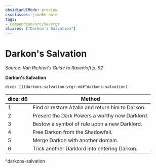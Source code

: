```yaml
---
obsidianUIMode: preview
cssclasses: json5e-note
tags:
- compendium/src/5e/vrgr
aliases: ["Darkon's Salvation"]
---
```

# Darkon's Salvation
*Source: Van Richten's Guide to Ravenloft p. 92* 

**Darkon's Salvation**

`dice: [](darkons-salvation-vrgr.md#^darkons-salvation)`

| dice: d6 | Method |
|----------|--------|
| 1 | Find or restore Azalin and return him to Darkon. |
| 2 | Present the Dark Powers a worthy new Darklord. |
| 3 | Bestow a symbol of rule upon a new Darklord. |
| 4 | Free Darkon from the Shadowfell. |
| 5 | Merge Darkon with another domain. |
| 6 | Trick another Darklord into entering Darkon. |
^darkons-salvation
